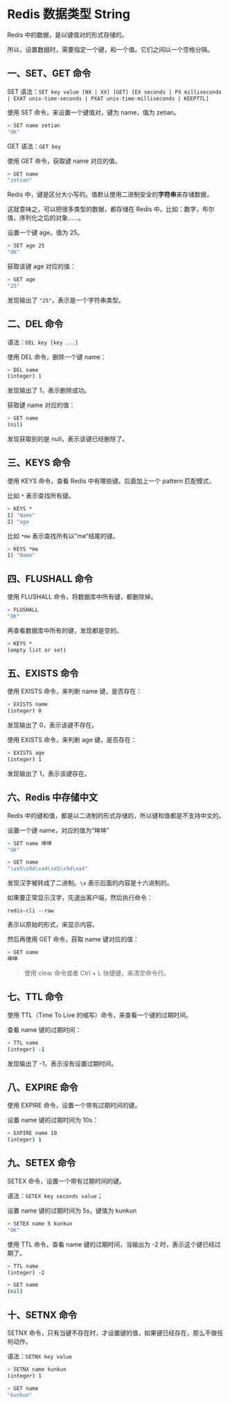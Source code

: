 # Redis 数据类型 String

Redis 中的数据，是以键值对的形式存储的。

所以，设置数据时，需要指定一个键，和一个值。它们之间以一个空格分隔。

## 一、SET、GET 命令

SET 语法：`SET key value [NX | XX] [GET] [EX seconds | PX milliseconds | EXAT unix-time-seconds | PXAT unix-time-milliseconds | KEEPTTL]`

使用 SET 命令，来设置一个键值对，键为 name，值为 zetian。

```bash
> SET name zetian
"OK"
```

GET 语法：`GET key`

使用 GET 命令，获取键 name 对应的值。

```bash
> GET name
"zetian"
```

Redis 中，键是区分大小写的。值默认使用二进制安全的**字符串**来存储数据，

这就意味之，可以把很多类型的数据，都存储在 Redis 中。比如：数字，布尔值，序列化之后的对象......。

设置一个键 age，值为 25。

```bash
> SET age 25
"OK"
```

获取该键 age 对应的值：

```bash
> GET age
"25"
```

发现输出了 `"25"`，表示是一个字符串类型。

## 二、DEL 命令

语法：`DEL key [key ...]`

使用 DEL 命令，删除一个键 name：

```bash
> DEL name
(integer) 1
```

发现输出了 1，表示删除成功。

获取键 name 对应的值：

```bash
> GET name
(nil)
```

发现获取到的是 null，表示该键已经删除了。

## 三、KEYS 命令

使用 KEYS 命令，查看 Redis 中有哪些键。后面加上一个 pattern 匹配模式，

比如 `*` 表示查找所有键。

```bash
> KEYS *
1) "Name"
2) "age
```

比如 `*me` 表示查找所有以”me“结尾的键。

```bash
> KEYS *me
1) "Name"
```

## 四、FLUSHALL 命令

使用 FLUSHALL 命令，将数据库中所有键，都删除掉。

```bash
> FLUSHALL
"OK"
```

再查看数据库中所有的键，发现都是空的。

```bash
> KEYS *
(empty list or set)
```

## 五、EXISTS 命令

使用 EXISTS 命令，来判断 name 键，是否存在：

```bash
> EXISTS name
(integer) 0
```

发现输出了 0，表示该键不存在。

使用 EXISTS 命令，来判断 age 键，是否存在：

```bash
> EXISTS age
(integer) 1
```

发现输出了 1，表示该键存在。

## 六、Redis 中存储中文

Redis 中的键和值，都是以二进制的形式存储的，所以键和值都是不支持中文的。

设置一个键 name，对应的值为“坤坤”

```bash
> SET name 坤坤
"OK"

> GET name
"\xe5\x9d\xa4\xe5\x9d\xa4"
```

发现汉字被转成了二进制。`\x` 表示后面的内容是十六进制的。

如果要正常显示汉字，先退出客户端，然后执行命令：

```shell
redis-cli --raw
```

表示以原始的形式，来显示内容。

然后再使用 GET 命令，获取 name 键对应的值：

```bash
> GET name
坤坤
```

> 使用 clear 命令或者 Ctrl + L 快捷键，来清空命令行。

## 七、TTL 命令

使用 TTL（Time To Live 的缩写）命令，来查看一个键的过期时间。

查看 name 键的过期时间：

```bash
> TTL name
(integer) -1
```

发现输出了 -1，表示没有设置过期时间。

## 八、EXPIRE 命令

使用 EXPIRE 命令，设置一个带有过期时间的键。

设置 name 键的过期时间为 10s：

```bash
> EXPIRE name 10
(integer) 1
```

## 九、SETEX 命令

SETEX 命令，设置一个带有过期时间的键。

语法：`SETEX key seconds value`；

设置 name 键的过期时间为 5s，键值为 kunkun

```bash
> SETEX name 5 kunkun
"OK"
```

使用 TTL 命令，查看 name 键的过期时间，当输出为 -2 时，表示这个键已经过期了。

```bash
> TTL name
(integer) -2

> GET name
(nil)
```

## 十、SETNX 命令

SETNX 命令，只有当键不存在时，才设置键的值，如果键已经存在，那么不做任何动作。

语法：`SETNX key value`

```bash
> SETNX name kunkun
(integer) 1

> GET name
"kunkun"
```
